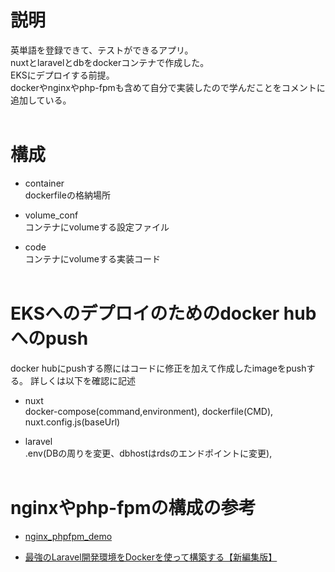 # 説明
英単語を登録できて、テストができるアプリ。<br>
nuxtとlaravelとdbをdockerコンテナで作成した。<br>
EKSにデプロイする前提。<br>
dockerやnginxやphp-fpmも含めて自分で実装したので学んだことをコメントに追加している。<br><br>

# 構成
- container<br>
dockerfileの格納場所<br>

- volume_conf<br>
コンテナにvolumeする設定ファイル<br>

- code<br>
コンテナにvolumeする実装コード<br><br>

# EKSへのデプロイのためのdocker hubへのpush
docker hubにpushする際にはコードに修正を加えて作成したimageをpushする。
詳しくは以下を確認に記述<br>

- nuxt<br>
docker-compose(command,environment), dockerfile(CMD), nuxt.config.js(baseUrl)<br>

- laravel<br>
.env(DBの周りを変更、dbhostはrdsのエンドポイントに変更), <br><br>


# nginxやphp-fpmの構成の参考
- [nginx_phpfpm_demo](https://github.com/Tsuyoshi-Ishikawa/nginx_phpfpm_demo)

- [最強のLaravel開発環境をDockerを使って構築する【新編集版】](https://qiita.com/ucan-lab/items/5fc1281cd8076c8ac9f4)